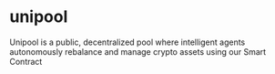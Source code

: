 # unipool
Unipool is a public, decentralized pool where intelligent agents autonomously rebalance and manage crypto assets using our Smart Contract
